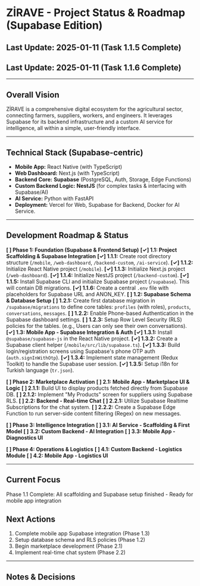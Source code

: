 # ZİRAVE - Project Status & Roadmap (Supabase Edition)

## Last Update: 2025-01-11 (Task 1.1.5 Complete)
## Last Update: 2025-01-11 (Task 1.1.6 Complete)

---

## Overall Vision
ZİRAVE is a comprehensive digital ecosystem for the agricultural sector, connecting farmers, suppliers, workers, and engineers. It leverages Supabase for its backend infrastructure and a custom AI service for intelligence, all within a simple, user-friendly interface.

---

## Technical Stack (Supabase-centric)
- **Mobile App:** React Native (with TypeScript)
- **Web Dashboard:** Next.js (with TypeScript)
- **Backend Core:** **Supabase** (PostgreSQL, Auth, Storage, Edge Functions)
- **Custom Backend Logic:** **NestJS** (for complex tasks & interfacing with Supabase/AI)
- **AI Service:** Python with FastAPI
- **Deployment:** Vercel for Web, Supabase for Backend, Docker for AI Service.

---

## Development Roadmap & Status

**[ ] Phase 1: Foundation (Supabase & Frontend Setup)**
    **[✓] 1.1: Project Scaffolding & Supabase Integration**
        **[✓] 1.1.1:** Create root directory structure (`/mobile`, `/web-dashboard`, `/backend-custom`, `/ai-service`).
        **[✓] 1.1.2:** Initialize React Native project (`/mobile`).
        **[✓] 1.1.3:** Initialize Next.js project (`/web-dashboard`).
        **[✓] 1.1.4:** Initialize NestJS project (`/backend-custom`).
        **[✓] 1.1.5:** Install Supabase CLI and initialize Supabase project (`/supabase`). This will contain DB migrations.
        **[✓] 1.1.6:** Create a central `.env` file with placeholders for Supabase URL and ANON_KEY.
    **[ ] 1.2: Supabase Schema & Database Setup**
        **[ ] 1.2.1:** Create first database migration in `/supabase/migrations` to define core tables: `profiles` (with roles), `products`, `conversations`, `messages`.
        **[ ] 1.2.2:** Enable Phone-based Authentication in the Supabase dashboard settings.
        **[ ] 1.2.3:** Setup Row Level Security (RLS) policies for the tables. (e.g., Users can only see their own conversations).
    **[✓] 1.3: Mobile App - Supabase Integration & Auth**
        **[✓] 1.3.1:** Install `@supabase/supabase-js` in the React Native project.
        **[✓] 1.3.2:** Create a Supabase client helper (`/mobile/src/lib/supabase.ts`).
        **[✓] 1.3.3:** Build login/registration screens using Supabase's phone OTP auth (`auth.signInWithOtp`).
        **[✓] 1.3.4:** Implement state management (Redux Toolkit) to handle the Supabase user session.
        **[✓] 1.3.5:** Setup i18n for Turkish language (`tr.json`).

**[ ] Phase 2: Marketplace Activation**
    **[ ] 2.1: Mobile App - Marketplace UI & Logic**
        **[ ] 2.1.1:** Build UI to display products fetched directly from Supabase DB.
        **[ ] 2.1.2:** Implement "My Products" screen for suppliers using Supabase RLS.
    **[ ] 2.2: Backend - Real-time Chat**
        **[ ] 2.2.1:** Utilize Supabase Realtime Subscriptions for the chat system.
        **[ ] 2.2.2:** Create a Supabase Edge Function to run server-side content filtering (Regex) on new messages.

**[ ] Phase 3: Intelligence Integration**
    **[ ] 3.1: AI Service - Scaffolding & First Model**
    **[ ] 3.2: Custom Backend - AI Integration**
    **[ ] 3.3: Mobile App - Diagnostics UI**

**[ ] Phase 4: Operations & Logistics**
    **[ ] 4.1: Custom Backend - Logistics Module**
    **[ ] 4.2: Mobile App - Logistics UI**

---

## Current Focus  
Phase 1.1 Complete: All scaffolding and Supabase setup finished - Ready for mobile app integration

## Next Actions
1. Complete mobile app Supabase integration (Phase 1.3)
2. Setup database schema and RLS policies (Phase 1.2)
3. Begin marketplace development (Phase 2.1)
4. Implement real-time chat system (Phase 2.2)

---

## Notes & Decisions